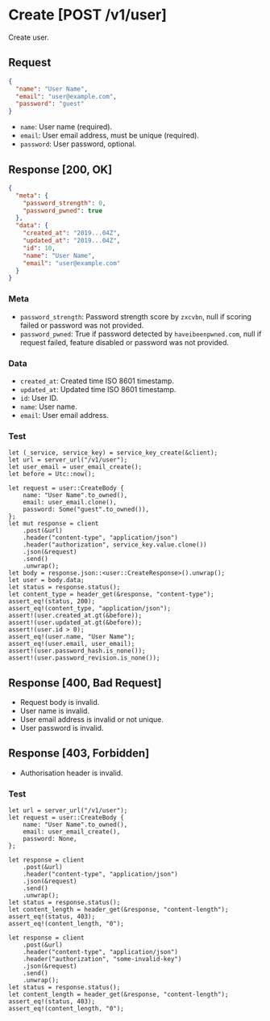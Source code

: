 # Create [POST /v1/user]

Create user.

## Request

```json
{
  "name": "User Name",
  "email": "user@example.com",
  "password": "guest"
}
```

- `name`: User name (required).
- `email`: User email address, must be unique (required).
- `password`: User password, optional.

## Response [200, OK]

```json
{
  "meta": {
    "password_strength": 0,
    "password_pwned": true
  },
  "data": {
    "created_at": "2019...04Z",
    "updated_at": "2019...04Z",
    "id": 10,
    "name": "User Name",
    "email": "user@example.com"
  }
}
```

### Meta

- `password_strength`: Password strength score by `zxcvbn`, null if scoring failed or password was not provided.
- `password_pwned`: True if password detected by `haveibeenpwned.com`, null if request failed, feature disabled or password was not provided.

### Data

- `created_at`: Created time ISO 8601 timestamp.
- `updated_at`: Updated time ISO 8601 timestamp.
- `id`: User ID.
- `name`: User name.
- `email`: User email address.

### Test

```rust,skt-create-ok
let (_service, service_key) = service_key_create(&client);
let url = server_url("/v1/user");
let user_email = user_email_create();
let before = Utc::now();

let request = user::CreateBody {
    name: "User Name".to_owned(),
    email: user_email.clone(),
    password: Some("guest".to_owned()),
};
let mut response = client
    .post(&url)
    .header("content-type", "application/json")
    .header("authorization", service_key.value.clone())
    .json(&request)
    .send()
    .unwrap();
let body = response.json::<user::CreateResponse>().unwrap();
let user = body.data;
let status = response.status();
let content_type = header_get(&response, "content-type");
assert_eq!(status, 200);
assert_eq!(content_type, "application/json");
assert!(user.created_at.gt(&before));
assert!(user.updated_at.gt(&before));
assert!(user.id > 0);
assert_eq!(user.name, "User Name");
assert_eq!(user.email, user_email);
assert!(user.password_hash.is_none());
assert!(user.password_revision.is_none());
```

## Response [400, Bad Request]

- Request body is invalid.
- User name is invalid.
- User email address is invalid or not unique.
- User password is invalid.

## Response [403, Forbidden]

- Authorisation header is invalid.

### Test

```rust,skt-create-forbidden
let url = server_url("/v1/user");
let request = user::CreateBody {
    name: "User Name".to_owned(),
    email: user_email_create(),
    password: None,
};

let response = client
    .post(&url)
    .header("content-type", "application/json")
    .json(&request)
    .send()
    .unwrap();
let status = response.status();
let content_length = header_get(&response, "content-length");
assert_eq!(status, 403);
assert_eq!(content_length, "0");

let response = client
    .post(&url)
    .header("content-type", "application/json")
    .header("authorization", "some-invalid-key")
    .json(&request)
    .send()
    .unwrap();
let status = response.status();
let content_length = header_get(&response, "content-length");
assert_eq!(status, 403);
assert_eq!(content_length, "0");
```
